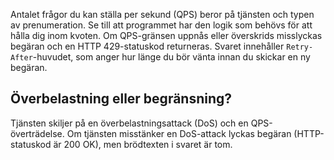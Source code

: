 Antalet frågor du kan ställa per sekund (QPS) beror på tjänsten och typen av prenumeration. Se till att programmet har den logik som behövs för att hålla dig inom kvoten. Om QPS-gränsen uppnås eller överskrids misslyckas begäran och en HTTP 429-statuskod returneras. Svaret innehåller `Retry-After`-huvudet, som anger hur länge du bör vänta innan du skickar en ny begäran.

## <a name="denial-of-service-versus-throttling"></a>Överbelastning eller begränsning?

Tjänsten skiljer på en överbelastningsattack (DoS) och en QPS-överträdelse. Om tjänsten misstänker en DoS-attack lyckas begäran (HTTP-statuskod är 200 OK), men brödtexten i svaret är tom.